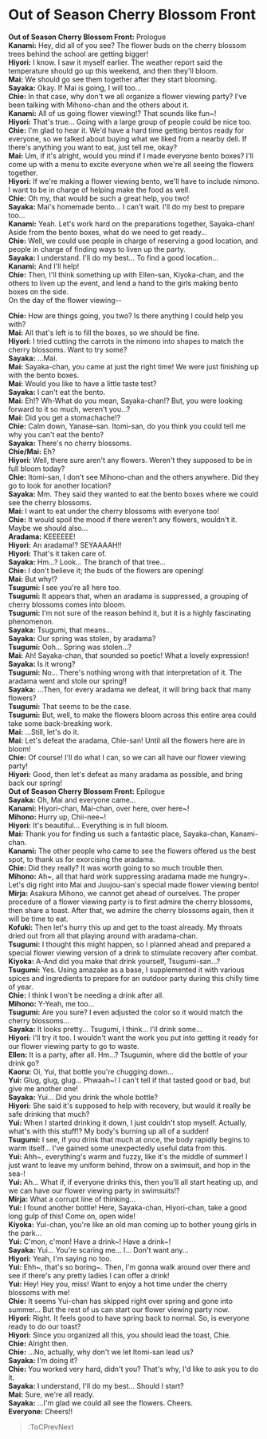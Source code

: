 
Out of Season Cherry Blossom Front
==================================
**Out of Season Cherry Blossom Front:** Prologue  
**Kanami:** Hey, did all of you see? The flower buds on the cherry blossom trees behind the school are getting bigger\!  
**Hiyori:** I know. I saw it myself earlier. The weather report said the temperature should go up this weekend, and then they'll bloom.  
**Mai:** We should go see them together after they start blooming.  
**Sayaka:** Okay. If Mai is going, I will too...  
**Chie:** In that case, why don't we all organize a flower viewing party? I've been talking with Mihono-chan and the others about it.  
**Kanami:** All of us going flower viewing\!? That sounds like fun\~\!  
**Hiyori:** That's true... Going with a large group of people could be nice too.  
**Chie:** I'm glad to hear it. We'd have a hard time getting bentos ready for everyone, so we talked about buying what we liked from a nearby deli. If there's anything you want to eat, just tell me, okay?  
**Mai:** Um, if it's alright, would you mind if I made everyone bento boxes? I'll come up with a menu to excite everyone when we're all seeing the flowers together.  
**Hiyori:** If we're making a flower viewing bento, we'll have to include nimono. I want to be in charge of helping make the food as well.  
**Chie:** Oh my, that would be such a great help, you two\!  
**Sayaka:** Mai's homemade bento... I can't wait. I'll do my best to prepare too...  
**Kanami:** Yeah. Let's work hard on the preparations together, Sayaka-chan\! Aside from the bento boxes, what do we need to get ready...  
**Chie:** Well, we could use people in charge of reserving a good location, and people in charge of finding ways to liven up the party.  
**Sayaka:** I understand. I'll do my best... To find a good location...  
**Kanami:** And I'll help\!  
**Chie:** Then, I'll think something up with Ellen-san, Kiyoka-chan, and the others to liven up the event, and lend a hand to the girls making bento boxes on the side.  
On the day of the flower viewing--

  
**Chie:** How are things going, you two? Is there anything I could help you with?  
**Mai:** All that's left is to fill the boxes, so we should be fine.  
**Hiyori:** I tried cutting the carrots in the nimono into shapes to match the cherry blossoms. Want to try some?  
**Sayaka:** ...Mai.  
**Mai:** Sayaka-chan, you came at just the right time\! We were just finishing up with the bento boxes.  
**Mai:** Would you like to have a little taste test?  
**Sayaka:** I can't eat the bento.  
**Mai:** Eh\!? Wh-What do you mean, Sayaka-chan\!? But, you were looking forward to it so much, weren't you...?  
**Mai:** Did you get a stomachache\!?  
**Chie:** Calm down, Yanase-san. Itomi-san, do you think you could tell me why you can't eat the bento?  
**Sayaka:** There's no cherry blossoms.  
**Chie/Mai:** Eh?  
**Hiyori:** Well, there sure aren't any flowers. Weren't they supposed to be in full bloom today?  
**Chie:** Itomi-san, I don't see Mihono-chan and the others anywhere. Did they go to look for another location?  
**Sayaka:** Mm. They said they wanted to eat the bento boxes where we could see the cherry blossoms.  
**Mai:** I want to eat under the cherry blossoms with everyone too\!  
**Chie:** It would spoil the mood if there weren't any flowers, wouldn't it. Maybe we should also...  
**Aradama:** KEEEEEE\!  
**Hiyori:** An aradama\!? SEYAAAAH\!\!  
**Hiyori:** That's it taken care of.  
**Sayaka:** Hm...? Look... The branch of that tree...  
**Chie:** I don't believe it; the buds of the flowers are opening\!  
**Mai:** But why\!?  
**Tsugumi:** I see you're all here too.  
**Tsugumi:** It appears that, when an aradama is suppressed, a grouping of cherry blossoms comes into bloom.  
**Tsugumi:** I'm not sure of the reason behind it, but it is a highly fascinating phenomenon.  
**Sayaka:** Tsugumi, that means...  
**Sayaka:** Our spring was stolen, by aradama?  
**Tsugumi:** Ooh... Spring was stolen...?  
**Mai:** Ah\! Sayaka-chan, that sounded so poetic\! What a lovely expression\!  
**Sayaka:** Is it wrong?  
**Tsugumi:** No... There's nothing wrong with that interpretation of it. The aradama went and stole our spring\!\!  
**Sayaka:** ...Then, for every aradama we defeat, it will bring back that many flowers?  
**Tsugumi:** That seems to be the case.  
**Tsugumi:** But, well, to make the flowers bloom across this entire area could take some back-breaking work.  
**Mai:** ...Still, let's do it.  
**Mai:** Let's defeat the aradama, Chie-san\! Until all the flowers here are in bloom\!  
**Chie:** Of course\! I'll do what I can, so we can all have our flower viewing party\!  
**Hiyori:** Good, then let's defeat as many aradama as possible, and bring back our spring\!  
**Out of Season Cherry Blossom Front:** Epilogue  
**Sayaka:** Oh, Mai and everyone came...  
**Kanami:** Hiyori-chan, Mai-chan, over here, over here\~\!  
**Mihono:** Hurry up, Chii-nee\~\!  
**Hiyori:** It's beautiful... Everything is in full bloom.  
**Mai:** Thank you for finding us such a fantastic place, Sayaka-chan, Kanami-chan.  
**Kanami:** The other people who came to see the flowers offered us the best spot, to thank us for exorcising the aradama.  
**Chie:** Did they really? It was worth going to so much trouble then.  
**Mihono:** Ah\~, all that hard work suppressing aradama made me hungry\~. Let's dig right into Mai and Juujou-san's special made flower viewing bento\!  
**Mirja:** Asakura Mihono, we cannot get ahead of ourselves. The proper procedure of a flower viewing party is to first admire the cherry blossoms, then share a toast. After that, we admire the cherry blossoms again, then it will be time to eat.  
**Kofuki:** Then let's hurry this up and get to the toast already. My throats dried out from all that playing around with aradama-chan.  
**Tsugumi:** I thought this might happen, so I planned ahead and prepared a special flower viewing version of a drink to stimulate recovery after combat.  
**Kiyoka:** A-And did you make that drink yourself, Tsugumi-san...?  
**Tsugumi:** Yes. Using amazake as a base, I supplemented it with various spices and ingredients to prepare for an outdoor party during this chilly time of year.  
**Chie:** I think I won't be needing a drink after all.  
**Mihono:** Y-Yeah, me too...  
**Tsugumi:** Are you sure? I even adjusted the color so it would match the cherry blossoms...  
**Sayaka:** It looks pretty... Tsugumi, I think... I'll drink some...  
**Hiyori:** I'll try it too. I wouldn't want the work you put into getting it ready for our flower viewing party to go to waste.  
**Ellen:** It is a party, after all. Hm...? Tsugumin, where did the bottle of your drink go?  
**Kaoru:** Oi, Yui, that bottle you're chugging down...  
**Yui:** Glug, glug, glug... Phwaah\~\! I can't tell if that tasted good or bad, but give me another one\!  
**Sayaka:** Yui... Did you drink the whole bottle?  
**Hiyori:** She said it's supposed to help with recovery, but would it really be safe drinking that much?  
**Yui:** When I started drinking it down, I just couldn't stop myself. Actually, what's with this stuff\!? My body's burning up all of a sudden\!  
**Tsugumi:** I see, if you drink that much at once, the body rapidly begins to warm itself... I've gained some unexpectedly useful data from this.  
**Yui:** Ahh\~, everything's warm and fuzzy, like it's the middle of summer\! I just want to leave my uniform behind, throw on a swimsuit, and hop in the sea-\!  
**Yui:** Ah... What if, if everyone drinks this, then you'll all start heating up, and we can have our flower viewing party in swimsuits\!?  
**Mirja:** What a corrupt line of thinking...  
**Yui:** I found another bottle\! Here, Sayaka-chan, Hiyori-chan, take a good long gulp of this\! Come on, open wide\!  
**Kiyoka:** Yui-chan, you're like an old man coming up to bother young girls in the park...  
**Yui:** C'mon, c'mon\! Have a drink\~\! Have a drink\~\!  
**Sayaka:** Yui... You're scaring me... I... Don't want any...  
**Hiyori:** Yeah, I'm saying no too.  
**Yui:** Ehh\~, that's so boring\~. Then, I'm gonna walk around over there and see if there's any pretty ladies I can offer a drink\!  
**Yui:** Hey\! Hey you, miss\! Want to enjoy a hot time under the cherry blossoms with me\!  
**Chie:** It seems Yui-chan has skipped right over spring and gone into summer... But the rest of us can start our flower viewing party now.  
**Hiyori:** Right. It feels good to have spring back to normal. So, is everyone ready to do our toast?  
**Hiyori:** Since you organized all this, you should lead the toast, Chie.  
**Chie:** Alright then.  
**Chie:** ...No, actually, why don't we let Itomi-san lead us?  
**Sayaka:** I'm doing it?  
**Chie:** You worked very hard, didn't you? That's why, I'd like to ask you to do it.  
**Sayaka:** I understand, I'll do my best... Should I start?  
**Mai:** Sure, we're all ready.  
**Sayaka:** ...I'm glad we could all see the flowers. Cheers.  
**Everyone:** Cheers\!\!  
> :ToCPrevNext